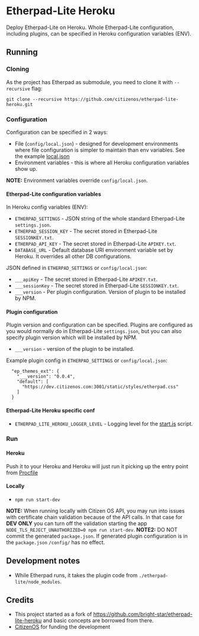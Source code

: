 # Etherpad-Lite Heroku

Deploy Etherpad-Lite on Heroku. Whole Etherpad-Lite configuration, including plugins, can be specified in Heroku configuration variables (ENV).

## Running

### Cloning

As the project has Etherpad as submodule, you need to clone it with `--recursive` flag:

`git clone --recursive https://github.com/citizenos/etherpad-lite-heroku.git`

### Configuration

Configuration can be specified in 2 ways:

* File (`config/local.json`) - designed for development environments where file configuration is simpler to maintain than env variables. See the example [local.json](config/local.json.example)
* Environment variables - this is where all Heroku configuration variables show up.

**NOTE:** Environment variables override `config/local.json`.

#### Etherpad-Lite configuration variables

In Heroku config variables (ENV):

* `ETHERPAD_SETTINGS` - JSON string of the whole standard Etherpad-Lite `settings.json`.
* `ETHERPAD_SESSION_KEY` - The secret stored in Etherpad-Lite `SESSIONKEY.txt`.
* `ETHERPAD_API_KEY` - The secret stored in Etherpad-Lite `APIKEY.txt`.
* `DATABASE_URL` - Default database URI environment variable set by Heroku. It overrides all other DB configurations.

JSON defined in `ETHERPAD_SETTINGS` or `config/local.json`:

* `___apiKey` - The secret stored in Etherpad-Lite `APIKEY.txt`.
* `___sessionKey` - The secret stored in Etherpad-Lite `SESSIONKEY.txt`.
* `___version` - Per plugin configuration. Version of plugin to be installed by NPM.

#### Plugin configuration

Plugin version and configuration can be specified. Plugins are configured as you would normally do in Etherpad-Lite `settings.json`, but you can also specify plugin version which will be installed by NPM.

* `___version` - version of the plugin to be installed.

Example plugin config in `ETHERPAD_SETTINGS` or `config/local.json`:

```
  "ep_themes_ext": {
    "___version": "0.0.4",
    "default": [
      "https://dev.citizenos.com:3001/static/styles/etherpad.css"
    ]
  }
```
#### Etherpad-Lite Heroku specific conf

* `ETHERPAD_LITE_HEROKU_LOGGER_LEVEL` - Logging level for the [start.js](start.js) script.

### Run

#### Heroku

Push it to your Heroku and Heroku will just run it picking up the entry point from [Procfile](Procfile)

#### Locally

* `npm run start-dev`

**NOTE:** When running locally with Citizen OS API, you may run into issues with certificate chain validation because of the API calls. In that case for **DEV ONLY** you can turn off the validation starting the app `NODE_TLS_REJECT_UNAUTHORIZED=0 npm run start-dev`.
**NOTE2:** DO NOT commit the generated `package.json`. If generated plugin configuration is in the `package.json` `/config/` has no effect.

## Development notes

* While Etherpad runs, it takes the plugin code from `./etherpad-lite/node_modules`.

## Credits

* This project started as a fork of https://github.com/bright-star/etherpad-lite-heroku and basic concepts are borrowed from there.
* [CitizenOS](https://citizenos.com) for funding the development
